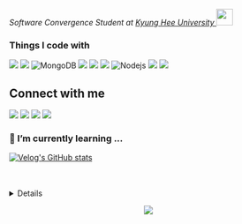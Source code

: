 
<p><em>Software Convergence Student at <a href="http://swcon.khu.ac.kr/wordpress/"> Kyung Hee University  </a><img src="https://media.giphy.com/media/WUlplcMpOCEmTGBtBW/giphy.gif" width="30"> 
</em></p>

<h3>Things I code with</h3>
<p>
  <img src="https://img.shields.io/badge/javascript-F7DF1E?style=flat-square&logo=javascript&logoColor=white"> 
  <img src="https://img.shields.io/badge/Python-3776AB?style=flat-square&logo=Python&logoColor=white"/>
  <img alt="MongoDB" src="https://img.shields.io/badge/-MongoDB-13aa52?style=flat-square&logo=mongodb&logoColor=white" />
  <img src="https://img.shields.io/badge/Spring-6DB33F?style=flat-square&logo=Spring&logoColor=white"/>
  <img src="https://img.shields.io/badge/mariaDB-003545?style=flat-square&logo=mariaDB&logoColor=white">
  <img src="https://img.shields.io/badge/mysql-4479A1?style=flat-square&logo=mysql&logoColor=white"> 
  <img alt="Nodejs" src="https://img.shields.io/badge/-Nodejs-43853d?style=flat-square&logo=Node.js&logoColor=white" />
  <img src="https://img.shields.io/badge/linux-FCC624?style=flat-square&logo=linux&logoColor=black">
  <img src="https://img.shields.io/badge/Amazon AWS-232F3E?style=flat-square&logo=Amazon%20AWS&logoColor=white"/></a> &nbsp </p>



</p>




<h2>Connect with me </h3>

<img src="https://img.shields.io/badge/bik1111@khu.ac.kr-EA4335?style=flat-square&logo=Gmail&logoColor=ffffff"/></a>
<a href="https://velog.io/@bik1111"><img src="https://img.shields.io/badge/Velog-3DDC84?style=flat-square&logo=Blogger&logoColor=white"/></a>
<a href="https://www.instagram.com/cheolll2/" target="_blank"><img src="https://img.shields.io/badge/cheolll2-E4405F?style=flat-square&logo=instagram&logoColor=ffffff"/></a>
<a href="https://spiral-sturgeon-2b1.notion.site/Jincheol-Jung-b2efee80730f4f529c7c77aaaa8397c0?pvs=4" target="_blank"><img src="https://img.shields.io/badge/notion-000000?style=flat-square&logo=Notion&logoColor=ffffff"/></a>


 <!-- Conecct section: END -->
   

### 🌱 I’m currently learning ...
[![Velog's GitHub stats](https://velog-readme-stats.vercel.app/api?name=bik1111)](https://velog.io/@bik1111)

<br>
<br>


<details>
<p align="center">
  <a href="https://github.com/bik1111">
    <img src="http://github-profile-summary-cards.vercel.app/api/cards/profile-details?username=bik1111&theme=transparent" />
  </a>
  <a href="https://github.com/bik1111">
    <img src="https://github-readme-streak-stats.herokuapp.com/?user=bik1111&hide_border=true&card_width=338&theme=transparent" />
  </a>
  <a href="https://github.com/bik1111">
    <img src="http://github-profile-summary-cards.vercel.app/api/cards/stats?username=bik1111&theme=transparent" />
  </a>
  <a href="https://github.com/bik1111">
    <img src="https://github-readme-stats.vercel.app/api/top-langs/?username=bik1111&langs_count=10&exclude_repo=&hide=jupyter%20notebook,vim%20script,cmake,makefile,batchfile,emacs%20lisp,css,html&card_width=699&hide_border=true&theme=transparent" />
  </a>
</p>
</details>

<p align="center">
  <a href="https://github.com/bik1111">
    <img src="https://komarev.com/ghpvc/?username=bik1111&color=blue&style=flat)" />
  </a>
</p>
<!--

- 🔭 I’m currently working on ...
- 🌱 I’m currently learning ...
- 👯 I’m looking to collaborate on ...
- 🤔 I’m looking for help with ...
- 💬 Ask me about ...
- 📫 How to reach me: ...
- 😄 Pronouns: ...
- ⚡ Fun fact: ...
-->


